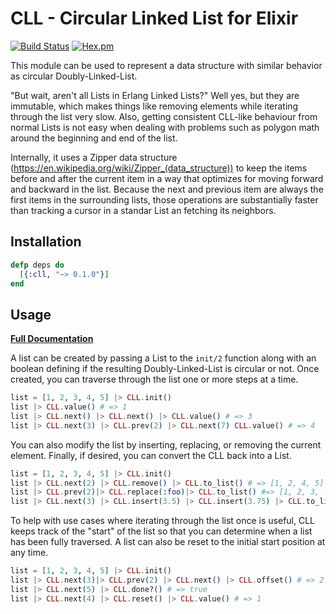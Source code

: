 # CLL - Circular Linked List for Elixir

[![Build Status](https://travis-ci.org/pkinney/cll_ex.svg?branch=master)](https://travis-ci.org/pkinney/cll_ex)
[![Hex.pm](https://img.shields.io/hexpm/v/cll.svg)](https://hex.pm/packages/cll)

This module can be used to represent a data structure with similar behavior
as circular Doubly-Linked-List.

"But wait, aren't all Lists in Erlang Linked Lists?"  Well yes, but they
are immutable, which makes things like removing elements while iterating
through the list very slow.  Also, getting consistent CLL-like behaviour
from normal Lists is not easy when dealing with problems such as polygon
math around the beginning and end of the list.

Internally, it uses a Zipper data structure
(https://en.wikipedia.org/wiki/Zipper_(data_structure))
to keep the items before and
after the current item in a way that optimizes for moving forward and
backward in the list.  Because the next and previous item are always the
first items in the surrounding lists, those operations are substantially
faster than tracking a cursor in a standar List an fetching its neighbors.

## Installation

```elixir
defp deps do
  [{:cll, "~> 0.1.0"}]
end
```

## Usage

**[Full Documentation](https://hexdocs.pm/cll/CLL.html)**

A list can be created by passing a List to the `init/2` function along with
an boolean defining if the resulting Doubly-Linked-List is circular or not.
Once created, you can traverse through the list one or more steps at a time.

```elixir
list = [1, 2, 3, 4, 5] |> CLL.init()
list |> CLL.value() # => 1
list |> CLL.next() |> CLL.next() |> CLL.value() # => 3
list |> CLL.next(3) |> CLL.prev(2) |> CLL.next(7) CLL.value() # => 4
```

You can also modify the list by inserting, replacing, or removing the current
element.  Finally, if desired, you can convert the CLL back into a List.

```elixir
list = [1, 2, 3, 4, 5] |> CLL.init()
list |> CLL.next(2) |> CLL.remove() |> CLL.to_list() # => [1, 2, 4, 5]
list |> CLL.prev(2)|> CLL.replace(:foo)|> CLL.to_list() #=> [1, 2, 3, :foo, 5]
list |> CLL.next(3) |> CLL.insert(3.5) |> CLL.insert(3.75) |> CLL.to_list() # => [1, 2, 3, 3.5, 3.75, 4, 5]
```

To help with use cases where iterating through the list once is useful, CLL
keeps track of the "start" of the list so that you can determine when a list
has been fully traversed.  A list can also be reset to the initial start
position at any time.

```elixir
list = [1, 2, 3, 4, 5] |> CLL.init()
list |> CLL.next(3)|> CLL.prev(2) |> CLL.next() |> CLL.offset() # => 2
list |> CLL.next(5) |> CLL.done?() # => true
list |> CLL.next(4) |> CLL.reset() |> CLL.value() # => 1
```
